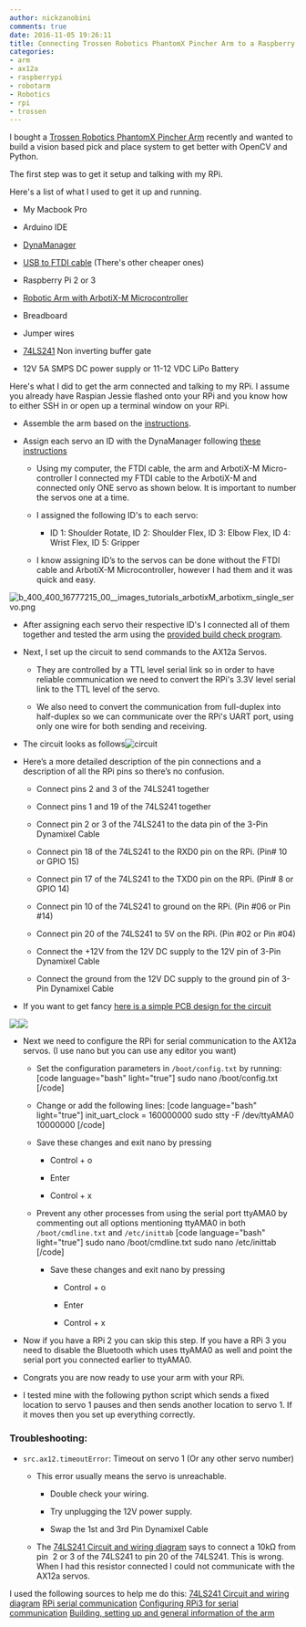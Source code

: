```yaml
---
author: nickzanobini
comments: true
date: 2016-11-05 19:26:11
title: Connecting Trossen Robotics PhantomX Pincher Arm to a Raspberry Pi
categories:
- arm
- ax12a
- raspberrypi
- robotarm
- Robotics
- rpi
- trossen
---
```


I bought a [Trossen Robotics PhantomX Pincher Arm](http://www.trossenrobotics.com/p/PhantomX-Pincher-Robot-Arm.aspx) recently and wanted to build a vision based pick and place system to get better with OpenCV and Python.

The first step was to get it setup and talking with my RPi.

Here's a list of what I used to get it up and running.




    
  * My Macbook Pro

    
  * Arduino IDE

    
  * [DynaManager](https://github.com/Interbotix/dynaManager/releases)

    
  * [USB to FTDI cable](http://www.trossenrobotics.com/store/p/6406-FTDI-Cable-5V.aspx) (There's other cheaper ones)

    
  * Raspberry Pi 2 or 3

    
  * [Robotic Arm with ArbotiX-M Microcontroller](http://www.trossenrobotics.com/p/PhantomX-Pincher-Robot-Arm.aspx)

    
  * Breadboard

    
  * Jumper wires

    
  * [74LS241](http://www.uni-kl.de/elektronik-lager/417791) Non inverting buffer gate

    
  * 12V 5A SMPS DC power supply or 11-12 VDC LiPo Battery



Here's what I did to get the arm connected and talking to my RPi. I assume you already have Raspian Jessie flashed onto your RPi and you know how to either SSH in or open up a terminal window on your RPi.


    
  * Assemble the arm based on the [instructions](http://learn.trossenrobotics.com/16-interbotix/robot-arms/pincher-robot-arm/163-phantomx-pincher-robot-arm-assembly-guide.html).

    
  * Assign each servo an ID with the DynaManager following [these instructions](http://learn.trossenrobotics.com/index.php/getting-started-with-the-arbotix/1-using-the-tr-dynamixel-servo-tool#&panel1-1)

    
    * Using my computer, the FTDI cable, the arm and ArbotiX-M Micro-controller I connected my FTDI cable to the ArbotiX-M and connected only ONE servo as shown below. It is important to number the servos one at a time.

    
    * I assigned the following ID's to each servo:

    
      * ID 1: Shoulder Rotate, ID 2: Shoulder Flex, ID 3: Elbow Flex, ID 4: Wrist Flex, ID 5: Gripper




    
    * I know assigning ID’s to the servos can be done without the FTDI cable and ArbotiX-M Microcontroller, however I had them and it was quick and easy.






![b_400_400_16777215_00__images_tutorials_arbotixM_arbotixm_single_servo.png](http://learn.trossenrobotics.com/cache/multithumb_thumbs/b_400_400_16777215_00__images_tutorials_arbotixM_arbotixm_single_servo.png)




    
  * After assigning each servo their respective ID's I connected all of them together and tested the arm using the [provided build check program](http://learn.trossenrobotics.com/interbotix/robot-arms/16-phantomx-pincher-robot-arm/25-phantomx-pincher-robot-arm-build-check).

    
  * Next, I set up the circuit to send commands to the AX12a Servos.

    
    * They are controlled by a TTL level serial link so in order to have reliable communication we need to convert the RPi's 3.3V level serial link to the TTL level of the servo.

    
    * We also need to convert the communication from full-duplex into half-duplex so we can communicate over the RPi's UART port, using only one wire for both sending and receiving.




    
  * The circuit looks as follows![circuit](https://nickzanobini.files.wordpress.com/2016/11/circuit.png)




    
  * Here’s a more detailed description of the pin connections and a description of all the RPi pins so there’s no confusion.

    
    * Connect pins 2 and 3 of the 74LS241 together

    
    * Connect pins 1 and 19 of the 74LS241 together

    
    * Connect pin 2 or 3 of the 74LS241 to the data pin of the 3-Pin Dynamixel Cable

    
    * Connect pin 18 of the 74LS241 to the RXD0 pin on the RPi. (Pin# 10 or GPIO 15)

    
    * Connect pin 17 of the 74LS241 to the TXD0 pin on the RPi. (Pin# 8 or GPIO 14)

    
    * Connect pin 10 of the 74LS241 to ground on the RPi. (Pin #06 or Pin #14)

    
    * Connect pin 20 of the 74LS241 to 5V on the RPi. (Pin #02 or Pin #04)

    
    * Connect the +12V from the 12V DC supply to the 12V pin of 3-Pin Dynamixel Cable

    
    * Connect the ground from the 12V DC supply to the ground pin of 3-Pin Dynamixel Cable




    
  * If you want to get fancy [here is a simple PCB design for the circuit](https://circuits.io/circuits/267189-ax-12-driver-for-raspberry-pi/)



![](http://nickzanobini.files.wordpress.com/2016/11/img_0525.png)![](http://nickzanobini.files.wordpress.com/2016/11/2.png)




    
  * Next we need to configure the RPi for serial communication to the AX12a servos. (I use nano but you can use any editor you want)

    
    * Set the configuration parameters in `/boot/config.txt` by running:[code language="bash" light="true"]
sudo nano /boot/config.txt
[/code]

    
    * Change or add the following lines:
[code language="bash" light="true"]
init_uart_clock = 160000000
sudo stty -F /dev/ttyAMA0 10000000
[/code]

    
    * Save these changes and exit nano by pressing

    
      * Control + o

    
      * Enter

    
      * Control + x




    
    * Prevent any other processes from using the serial port ttyAMA0 by commenting out all options mentioning ttyAMA0 in both `/boot/cmdline.txt` and `/etc/inittab`
[code language="bash" light="true"]
sudo nano /boot/cmdline.txt
sudo nano /etc/inittab
[/code]

    
      * Save these changes and exit nano by pressing

    
        * Control + o

    
        * Enter

    
        * Control + x













    
  * Now if you have a RPi 2 you can skip this step. If you have a RPi 3 you need to disable the Bluetooth which uses ttyAMA0 as well and point the serial port you connected earlier to ttyAMA0.

    
  * Congrats you are now ready to use your arm with your RPi.

    
  * I tested mine with the following python script which sends a fixed location to servo 1 pauses and then sends another location to servo 1. If it moves then you set up everything correctly.





### Troubleshooting:






    
  * `src.ax12.timeoutError`: Timeout on servo 1 (Or any other servo number)

    
    * This error usually means the servo is unreachable.

    
      * Double check your wiring.

    
      * Try unplugging the 12V power supply.

    
      * Swap the 1st and 3rd Pin Dynamixel Cable




    
    * The [74LS241 Circuit and wiring diagram](http://www.instructables.com/id/How-to-drive-Dynamixel-AX-12A-servos-with-a-Raspbe/) says to connect a 10kΩ from pin  2 or 3 of the 74LS241 to pin 20 of the 74LS241. This is wrong. When I had this resistor connected I could not communicate with the AX12a servos.








I used the following sources to help me do this:
[74LS241 Circuit and wiring diagram](http://www.instructables.com/id/How-to-drive-Dynamixel-AX-12A-servos-with-a-Raspbe/)
[RPi serial communication](http://www.oppedijk.com/robotics/control-dynamixel-with-raspberrypi)
[Configuring RPi3 for serial communication](http://raspberrypi.stackexchange.com/questions/45570/how-do-i-make-serial-work-on-the-raspberry-pi3)
[Building, setting up and general information of the arm](http://www.trossenrobotics.com/p/PhantomX-Pincher-Robot-Arm.aspx)
